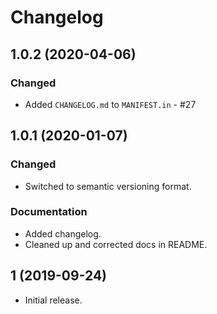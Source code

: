 # Changelog

## 1.0.2 (2020-04-06)
### Changed
- Added `CHANGELOG.md` to `MANIFEST.in` - #27

## 1.0.1 (2020-01-07)
### Changed
- Switched to semantic versioning format.
### Documentation
- Added changelog.
- Cleaned up and corrected docs in README.

## 1 (2019-09-24)
- Initial release.